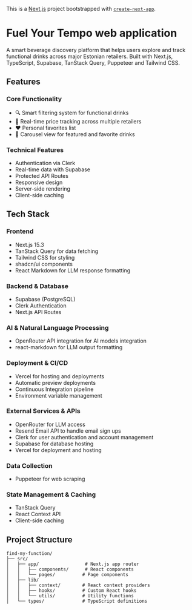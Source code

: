 This is a [Next.js](https://nextjs.org) project bootstrapped with [`create-next-app`](https://nextjs.org/docs/app/api-reference/cli/create-next-app).

# Fuel Your Tempo web application

A smart beverage discovery platform that helps users explore and track functional drinks across major Estonian retailers. Built with Next.js, TypeScript, Supabase, TanStack Query, Puppeteer and Tailwind CSS.

## Features

### Core Functionality
- 🔍 Smart filtering system for functional drinks
- 💾 Real-time price tracking across multiple retailers
- ❤️ Personal favorites list
- 🔄 Carousel view for featured and favorite drinks

### Technical Features
- Authentication via Clerk
- Real-time data with Supabase
- Protected API Routes
- Responsive design
- Server-side rendering
- Client-side caching

## Tech Stack

### Frontend
- Next.js 15.3
- TanStack Query for data fetching
- Tailwind CSS for styling
- shadcn/ui components
- React Markdown for LLM response formatting

### Backend & Database
- Supabase (PostgreSQL)
- Clerk Authentication
- Next.js API Routes

### AI & Natural Language Processing
- OpenRouter API integration for AI models integration
- react-markdown for LLM output formatting

### Deployment & CI/CD
- Vercel for hosting and deployments
- Automatic preview deployments
- Continuous Integration pipeline
- Environment variable management

### External Services & APIs
- OpenRouter for LLM access
- Resend Email API to handle email sign ups
- Clerk for user authentication and account management
- Supabase for database hosting
- Vercel for deployment and hosting

### Data Collection
- Puppeteer for web scraping

### State Management & Caching
- TanStack Query
- React Context API
- Client-side caching


## Project Structure

```
find-my-function/
├── src/
│   ├── app/                 # Next.js app router
│   │   ├── components/      # React components
│   │   └── pages/          # Page components
│   ├── lib/
│   │   ├── context/        # React context providers
│   │   ├── hooks/          # Custom React hooks
│   │   └── utils/          # Utility functions
│   └── types/              # TypeScript definitions
```
